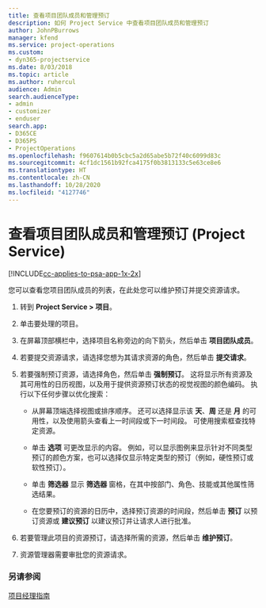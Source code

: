```yaml
---
title: 查看项目团队成员和管理预订
description: 如何 Project Service 中查看项目团队成员和管理预订
author: JohnPBurrows
manager: kfend
ms.service: project-operations
ms.custom:
- dyn365-projectservice
ms.date: 8/03/2018
ms.topic: article
ms.author: ruhercul
audience: Admin
search.audienceType:
- admin
- customizer
- enduser
search.app:
- D365CE
- D365PS
- ProjectOperations
ms.openlocfilehash: f9607614b0b5cbc5a2d65abe5b72f40c6099d83c
ms.sourcegitcommit: 4cf1dc1561b92fca4175f0b3813133c5e63ce8e6
ms.translationtype: HT
ms.contentlocale: zh-CN
ms.lasthandoff: 10/28/2020
ms.locfileid: "4127746"
---
```

# <a name="view-project-team-members-and-manage-bookings-project-service"></a>查看项目团队成员和管理预订 (Project Service)

[!INCLUDE[cc-applies-to-psa-app-1x-2x](../includes/cc-applies-to-psa-app-1x-2x.md)]

您可以查看您项目团队成员的列表，在此处您可以维护预订并提交资源请求。  
  
1.  转到 **Project Service > 项目**。  
  
2.  单击要处理的项目。  
  
3.  在屏幕顶部横栏中，选择项目名称旁边的向下箭头，然后单击 **项目团队成员**。  
  
4.  若要提交资源请求，请选择您想为其请求资源的角色，然后单击 **提交请求**。  
  
5.  若要强制预订资源，请选择角色，然后单击 **强制预订**。 这将显示所有资源及其可用性的日历视图，以及用于提供资源预订状态的视觉视图的颜色编码。 执行以下任何步骤以优化搜索：  
  
    -   从屏幕顶端选择视图或排序顺序。 还可以选择显示该 **天**、**周** 还是 **月** 的可用性，以及使用箭头查看上一时间段或下一时间段。 可使用搜索框查找特定资源。  
  
    -   单击 **选项** 可更改显示的内容。 例如，可以显示图例来显示针对不同类型预订的颜色方案，也可以选择仅显示特定类型的预订（例如，硬性预订或软性预订）。  
  
    -   单击 **筛选器** 显示 **筛选器** 窗格，在其中按部门、角色、技能或其他属性筛选结果。  
  
    -   在您要预订的资源的日历中，选择预订资源的时间段，然后单击 **预订** 以预订资源或 **建议预订** 以建议预订并让请求人进行批准。  
  
6.  若要管理此项目的资源预订，请选择所需的资源，然后单击 **维护预订**。  
  
7.  资源管理器需要审批您的资源请求。  
  
### <a name="see-also"></a>另请参阅  
 [项目经理指南](../psa/project-manager-guide.md)
